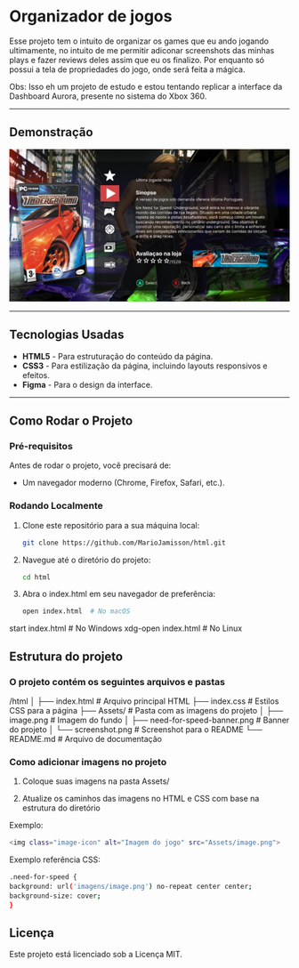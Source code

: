 # Organizador de jogos

Esse projeto tem o intuito de organizar os games que eu ando jogando ultimamente, no intuito de me permitir adiconar screenshots das minhas plays e fazer reviews deles assim que eu os finalizo. Por enquanto só possui a tela de propriedades do jogo, onde será feita a mágica.

Obs: Isso eh um projeto de estudo e estou tentando replicar a interface da Dashboard Aurora, presente no sistema do Xbox 360.

---

## Demonstração

![Screenshot do Projeto](./Assets/Screenshot001.png)

---

## Tecnologias Usadas

- **HTML5** - Para estruturação do conteúdo da página.
- **CSS3** - Para estilização da página, incluindo layouts responsivos e efeitos.
- **Figma** - Para o design da interface.

---

## Como Rodar o Projeto

### Pré-requisitos
Antes de rodar o projeto, você precisará de:

- Um navegador moderno (Chrome, Firefox, Safari, etc.).

### Rodando Localmente
1. Clone este repositório para a sua máquina local:

   ```bash
   git clone https://github.com/MarioJamisson/html.git

2. Navegue até o diretório do projeto:
   ```bash
   cd html

3. Abra o index.html em seu navegador de preferência:
   ```bash
   open index.html  # No macOS
  start index.html  # No Windows
  xdg-open index.html  # No Linux

## Estrutura do projeto

### O projeto contém os seguintes arquivos e pastas

/html
│
├── index.html           # Arquivo principal HTML
├── index.css            # Estilos CSS para a página
├── Assets/              # Pasta com as imagens do projeto
│   ├── image.png        # Imagem do fundo
│   ├── need-for-speed-banner.png # Banner do projeto
│   └── screenshot.png   # Screenshot para o README
└── README.md            # Arquivo de documentação

### Como adicionar imagens no projeto

1. Coloque suas imagens na pasta Assets/

2. Atualize os caminhos das imagens no HTML e CSS com base na estrutura do diretório

Exemplo:
   ```bash
   <img class="image-icon" alt="Imagem do jogo" src="Assets/image.png">
```

Exemplo referência CSS:
   ```bash
   .need-for-speed {
  background: url('imagens/image.png') no-repeat center center;
  background-size: cover;
  }
```

## Licença

Este projeto está licenciado sob a Licença MIT.






